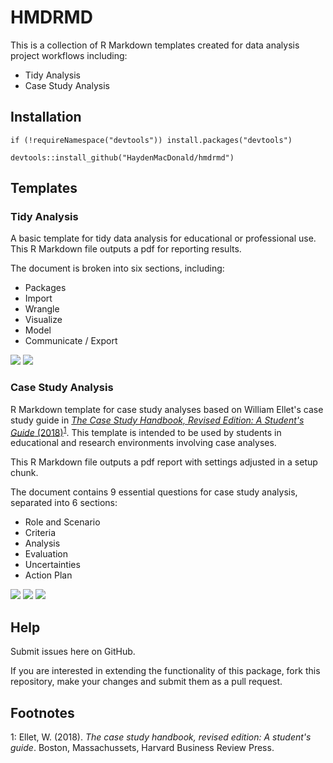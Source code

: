 # HMDRMD

This is a collection of R Markdown templates created for data analysis project workflows including:

- Tidy Analysis
- Case Study Analysis

## Installation

```{r}
if (!requireNamespace("devtools")) install.packages("devtools")

devtools::install_github("HaydenMacDonald/hmdrmd")
```

## Templates

### Tidy Analysis

A basic template for tidy data analysis for educational or professional use. This R Markdown file outputs a pdf for reporting results.

The document is broken into six sections, including:  
- Packages
- Import
- Wrangle
- Visualize
- Model
- Communicate / Export 

![](scrnshts/tidy1.PNG)
![](scrnshts/tidy2.PNG)

### Case Study Analysis

R Markdown template for case study analyses based on William Ellet's case study guide in <a href="https://hbr.org/product/the-case-study-handbook-revised-edition-a-student-s-guide/10208E-KND-ENG" target = "_blank">*The Case Study Handbook, Revised Edition: A Student's Guide* (2018)</a><sup>[1](#myfootnote1)</sup>. This template is intended to be used by students in educational and research environments involving case analyses.  

This R Markdown file outputs a pdf report with settings adjusted in a setup chunk.  

The document contains 9 essential questions for case study analysis, separated into 6 sections:  
- Role and Scenario
- Criteria
- Analysis
- Evaluation
- Uncertainties
- Action Plan 

![](scrnshts/case1.PNG)
![](scrnshts/case2.PNG)
![](scrnshts/case3.PNG)

## Help

Submit issues here on GitHub.  

If you are interested in extending the functionality of this package, fork this repository, make your changes and submit them as a pull request.  

## Footnotes

<a name="myfootnote1">1</a>: Ellet, W. (2018). *The case study handbook, revised edition: A student's guide*. Boston, Massachussets, Harvard Business Review Press.
